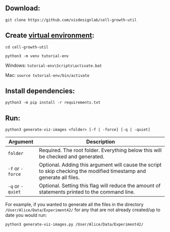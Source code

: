 ## Download:

`git clone https://github.com/visdesignlab/cell-growth-util`


## Create [virtual environment](https://docs.python.org/3/tutorial/venv.html):

`cd cell-growth-util`

`python3 -m venv tutorial-env`

Windows: `tutorial-env\Scripts\activate.bat`

Mac: `source tutorial-env/bin/activate`

## Install dependencies:

`python3 -m pip install -r requirements.txt`

## Run:

`python3 generate-viz-images <folder> [-f | -force] [-q | -quiet]`

| Argument        | Description           |
|---|---|
| `folder` | Required. The root folder. Everything below this will be checked and generated. |
| `-f` or `-force`      | Optional. Adding this argument will cause the script to skip checking the modified timestamp and generate all files.      | 
| `-q` or `-quiet` | Optional. Setting this flag will reduce the amount of statements printed to the command line.      |


For example, if you wanted to generate all the files in the directory `/User/Alice/Data/Experiment42/` for any that are not already created/up to date you would run:

`python3 generate-viz-images.py /User/Alice/Data/Experiment42/`